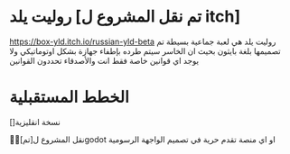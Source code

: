 # روليت يلد [تم نقل المشروع ل itch]
https://box-yld.itch.io/russian-yld-beta
روليت يلد هي لعبة جماعية بسيطة تم تصميمها بلغة بايثون بحيث ان الخاسر سيتم طرده بإطفاء جهازة بشكل اوتوماتيكي ولا يوجد اي قوانين خاصة فقط انت والأصدقاء تحددون القوانين 

# الخطط المستقبلية

[]نسخة انقليزية

[ْْتم]نقل المشروع لgodot او اي منصة تقدم حرية في تصميم الواجهة الرسومية

